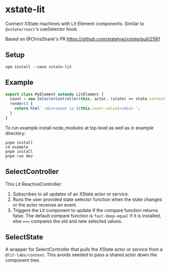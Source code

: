 # xstate-lit

Connect XState machines with Lit Element components. Similar to `@xstate/react`'s useSelector hook.

Based on @ChrisShank's PR https://github.com/statelyai/xstate/pull/2581

## Setup

`npm install --save xstate-lit`

## Example

```ts
export class MyElement extends LitElement {
  count = new SelectorController(this, actor, (state) => state.context.count);
  render() {
    return html` <div>count is ${this.count.value}</div> `;
  }
}
```

To run example install node_modules at top level as well as in example directory:

```
pnpm install
cd example
pnpm install
pnpm run dev
```

## SelectController

This Lit ReactiveController:

1. Subscribes to all updates of an XState actor or service.
1. Runs the user provided state selector function when the state changes or the actor receives an event.
1. Triggers the Lit component to update if the compare function returns false. The default compare function is `fast-deep-equal` if it is installed, else `===` compares the old and new selected values.

## SelectState

A wrapper for SelectController that pulls the XState actor or service from a `@lit-labs/context`. This avoids needed to pass a shared actor down the component tree.

